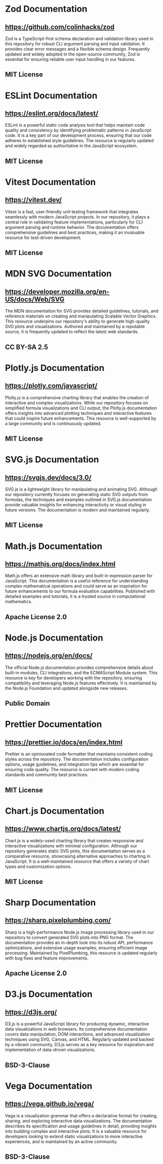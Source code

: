 # Zod Documentation
## https://github.com/colinhacks/zod
Zod is a TypeScript-first schema declaration and validation library used in this repository for robust CLI argument parsing and input validation. It provides clear error messages and a flexible schema design. Frequently updated and widely adopted in the open-source community, Zod is essential for ensuring reliable user input handling in our features.
## MIT License

# ESLint Documentation
## https://eslint.org/docs/latest/
ESLint is a powerful static code analysis tool that helps maintain code quality and consistency by identifying problematic patterns in JavaScript code. It is a key part of our development process, ensuring that our code adheres to established style guidelines. The resource is regularly updated and widely regarded as authoritative in the JavaScript ecosystem.
## MIT License

# Vitest Documentation
## https://vitest.dev/
Vitest is a fast, user-friendly unit testing framework that integrates seamlessly with modern JavaScript projects. In our repository, it plays a central role in validating feature implementations, particularly for CLI argument parsing and runtime behavior. The documentation offers comprehensive guidelines and best practices, making it an invaluable resource for test-driven development.
## MIT License

# MDN SVG Documentation
## https://developer.mozilla.org/en-US/docs/Web/SVG
The MDN documentation for SVG provides detailed guidelines, tutorials, and reference materials on creating and manipulating Scalable Vector Graphics. This resource underpins our repository's ability to generate high-quality SVG plots and visualizations. Authored and maintained by a reputable source, it is frequently updated to reflect the latest web standards.
## CC BY-SA 2.5

# Plotly.js Documentation
## https://plotly.com/javascript/
Plotly.js is a comprehensive charting library that enables the creation of interactive and complex visualizations. While our repository focuses on simplified formula visualizations and CLI output, the Plotly.js documentation offers insights into advanced plotting techniques and interactive features that could inspire future enhancements. This resource is well-supported by a large community and is continuously updated.
## MIT License

# SVG.js Documentation
## https://svgjs.dev/docs/3.0/
SVG.js is a lightweight library for manipulating and animating SVG. Although our repository currently focuses on generating static SVG outputs from formulas, the techniques and examples outlined in SVG.js documentation provide valuable insights for enhancing interactivity or visual styling in future versions. The documentation is modern and maintained regularly.
## MIT License

# Math.js Documentation
## https://mathjs.org/docs/index.html
Math.js offers an extensive math library and built-in expression parser for JavaScript. This documentation is a useful reference for understanding complex mathematical operations and could serve as an inspiration for future enhancements to our formula evaluation capabilities. Published with detailed examples and tutorials, it is a trusted source in computational mathematics.
## Apache License 2.0

# Node.js Documentation
## https://nodejs.org/en/docs/
The official Node.js documentation provides comprehensive details about built-in modules, CLI integrations, and the ECMAScript Module system. This resource is key for developers working with the repository, ensuring compatibility and leveraging Node.js features effectively. It is maintained by the Node.js Foundation and updated alongside new releases.
## Public Domain

# Prettier Documentation
## https://prettier.io/docs/en/index.html
Prettier is an opinionated code formatter that maintains consistent coding styles across the repository. The documentation includes configuration options, usage guidelines, and integration tips which are essential for ensuring code quality. The resource is current with modern coding standards and community best practices.
## MIT License

# Chart.js Documentation
## https://www.chartjs.org/docs/latest/
Chart.js is a widely-used charting library that creates responsive and interactive visualizations with minimal configuration. Although our repository generates static SVG plots, this documentation serves as a comparative resource, showcasing alternative approaches to charting in JavaScript. It is a well-maintained resource that offers a variety of chart types and customization options.
## MIT License

# Sharp Documentation
## https://sharp.pixelplumbing.com/
Sharp is a high-performance Node.js image processing library used in our repository to convert generated SVG plots into PNG format. The documentation provides an in-depth look into its robust API, performance optimizations, and extensive usage examples, ensuring efficient image processing. Maintained by PixelPlumbing, this resource is updated regularly with bug fixes and feature improvements.
## Apache License 2.0

# D3.js Documentation
## https://d3js.org/
D3.js is a powerful JavaScript library for producing dynamic, interactive data visualizations in web browsers. Its comprehensive documentation covers data manipulation, DOM interactions, and advanced visualization techniques using SVG, Canvas, and HTML. Regularly updated and backed by a vibrant community, D3.js serves as a key resource for inspiration and implementation of data-driven visualizations.
## BSD-3-Clause

# Vega Documentation
## https://vega.github.io/vega/
Vega is a visualization grammar that offers a declarative format for creating, sharing, and exploring interactive data visualizations. The documentation describes its specification and usage guidelines in detail, providing insights into building complex and interactive plots. It is a valuable resource for developers looking to extend static visualizations to more interactive experiences, and is maintained by an active community.
## BSD-3-Clause